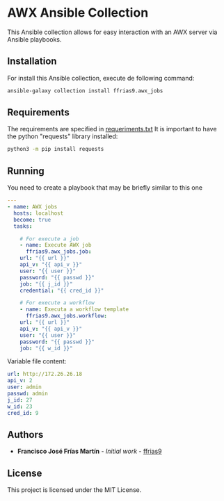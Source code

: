 # AWX Ansible Collection

This Ansible collection allows for easy interaction with an AWX server via Ansible playbooks.

## Installation
For install this Ansible collection, execute de following command:
```sh
ansible-galaxy collection install ffrias9.awx_jobs
```

## Requirements
The requirements are specified in [requeriments.txt](https://raw.githubusercontent.com/ffrias9/ansible_collections/main/ffrias9/awx_jobs/docs/requeriments.txt)
It is important to have the python "requests" library installed:
```sh
python3 -m pip install requests
```

## Running
You need to create a playbook that may be briefly similar to this one
```yaml
---
- name: AWX jobs
  hosts: localhost
  become: true
  tasks:

    # For execute a job
    - name: Execute AWX job
      ffrias9.awx_jobs.job:
	url: "{{ url }}"
	api_v: "{{ api_v }}"
	user: "{{ user }}"
	password: "{{ passwd }}"
	job: "{{ j_id }}"
	credential: "{{ cred_id }}"

    # For execute a workflow
    - name: Executa a workflow template
      ffrias9.awx_jobs.workflow:
	url: "{{ url }}"
	api_v: "{{ api_v }}"
	user: "{{ user }}"
	password: "{{ passwd }}"
	job: "{{ w_id }}"
```

Variable file content:
```yaml
url: http://172.26.26.18
api_v: 2
user: admin
passwd: admin
j_id: 27
w_id: 23
cred_id: 9
```

## Authors
-  **Francisco José Frías Martín** - _Initial work_ - [ffrias9](https://github.com/ffrias9)

## License
This project is licensed under the MIT License.
